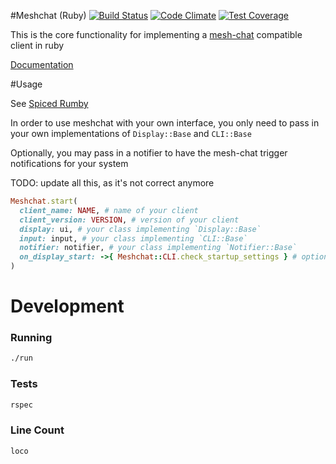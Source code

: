 #Meshchat (Ruby) [![Build Status](https://travis-ci.org/NullVoxPopuli/meshchat.svg)](https://travis-ci.org/NullVoxPopuli/meshchat) [![Code Climate](https://codeclimate.com/github/NullVoxPopuli/meshchat/badges/gpa.svg)](https://codeclimate.com/github/NullVoxPopuli/meshchat) [![Test Coverage](https://codeclimate.com/github/NullVoxPopuli/meshchat/badges/coverage.svg)](https://codeclimate.com/github/NullVoxPopuli/meshchat/coverage)

This is the core functionality for implementing a [mesh-chat](https://github.com/neuravion/mesh-chat) compatible client in ruby

[Documentation](http://nullvoxpopuli.github.io/meshchat/)

#Usage



See [Spiced Rumby](https://github.com/NullVoxPopuli/spiced_rumby)

In order to use meshchat with your own interface, you only need to pass in your own implementations of `Display::Base` and `CLI::Base`

Optionally, you may pass in a notifier to have the mesh-chat trigger notifications for your system

TODO: update all this, as it's not correct anymore
```ruby
Meshchat.start(
  client_name: NAME, # name of your client
  client_version: VERSION, # version of your client
  display: ui, # your class implementing `Display::Base`
  input: input, # your class implementing `CLI::Base`
  notifier: notifier, # your class implementing `Notifier::Base`
  on_display_start: ->{ Meshchat::CLI.check_startup_settings } # optional
)
```


# Development

### Running

```bash
./run
```

### Tests

```bash
rspec
```

### Line Count

```bash
loco
```
